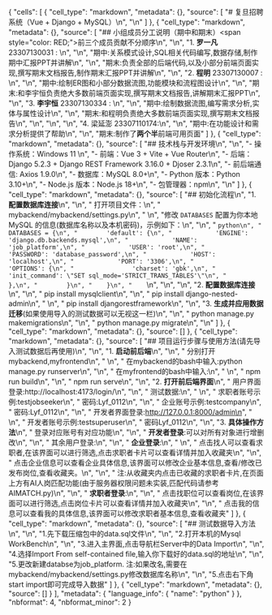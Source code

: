 {
 "cells": [
  {
   "cell_type": "markdown",
   "metadata": {},
   "source": [
    "# 复旦招聘系统（Vue + Django + MySQL）\n",
    "\n"
   ]
  },
  {
   "cell_type": "markdown",
   "metadata": {},
   "source": [
    "## 小组成员分工说明（期中和期末）<span style=\"color: RED;\">前三个成员贡献不分顺序</span>\n",
    "\n",
    "1. **罗一凡** 23307130031 : \n",
    "\n",
    "期中:关系模式设计,SQL相关代码编写,数据存储,制作期中汇报PPT并讲解\n",
    "\n",
    "期末:负责全部的后端代码,以及小部分前端页面实现,撰写期末文档报告,制作期末汇报PPT并讲解\n",
    "\n",
    "2. **程明** 23307130007   : \n",
    "\n",
    "期中:绘制ER图和小部分数据流图,功能模块和流程图设计\n",
    "\n",
    "期末:和李宇恒负责绝大多数前端页面实现,撰写期末文档报告,讲解期末汇报PPT\n",
    "\n",
    "3. **李宇恒** 23307130334 : \n",
    "\n",
    "期中:绘制数据流图,编写需求分析,实体与属性设计\n",
    "\n",
    "期末:和程明负责绝大多数前端页面实现,撰写期末文档报告\n",
    "\n",
    "\n",
    "\n",
    "4. 梁延澎 23307110174:\n",
    "\n",
    "期中:在功能设计和需求分析提供了帮助\n",
    "\n",
    "期末:制作了**两个半**前端可用页面"
   ]
  },
  {
   "cell_type": "markdown",
   "metadata": {},
   "source": [
    "## 技术栈与开发环境\n",
    "\n",
    "- 操作系统：Windows 11 \n",
    "- 前端：Vue 3 + Vite + Vue Router\n",
    "- 后端：Django 5.2.3 + Django REST Framework 3.16.0 + Djoser 2.3.1\n",
    "- 前后端通信: Axios 1.9.0\n",
    "- 数据库：MySQL 8.0+\n",
    "- Python 版本：Python 3.10+\n",
    "- Node.js 版本：Node.js 18+\n",
    "- 包管理器：npm\n",
    "\n"
   ]
  },
  {
   "cell_type": "markdown",
   "metadata": {},
   "source": [
    "## 初始化流程\n",
    "1. **配置数据库连接**\n",
    "\n",
    "   打开项目文件：\n",
    "   mybackend/mybackend/settings.py\n",
    "   \n",
    "修改 `DATABASES` 配置为你本地 MySQL 的信息(数据库名称以及本机密码)，示例如下：\n",
    "\n",
    "    ```python\n",
    "    DATABASES = {\n",
    "        'default': {\n",
    "            'ENGINE': 'django.db.backends.mysql',\n",
    "            'NAME': 'job_platform',\n",
    "            'USER': 'root',\n",
    "            'PASSWORD': 'database_password',\n",
    "            'HOST': 'localhost',\n",
    "            'PORT': '3306',\n",
    "            'OPTIONS': {\n",
    "                'charset': 'gbk',\n",
    "                'init_command': \"SET sql_mode='STRICT_TRANS_TABLES'\"\n",
    "            },\n",
    "        }\n",
    "    }\n",
    "    ```\n",
    "\n",
    "\n",
    "2. **配置数据库连接**\n",
    "\n",
    "    pip install mysqlclient\n",
    "\n",
    "    pip install django-nested-admin\n",
    "    \n",
    "    pip install djangorestframework\n",
    "\n",
    "3. **生成并应用数据迁移**(如果使用导入的测试数据可以无视这一栏)\n",
    "\n",
    "    python manage.py makemigrations\n",
    "\n",
    "    python manage.py migrate\n",
    "\n"
   ]
  },
  {
   "cell_type": "markdown",
   "metadata": {},
   "source": []
  },
  {
   "cell_type": "markdown",
   "metadata": {},
   "source": [
    "## 项目运行步骤与使用方法(请先导入测试数据后再使用)\n",
    "\n",
    "1. **启动前后端**\n",
    "\n",
    "    分别打开mybackend,myfrontend\n",
    "    \n",
    "    在mybackend的bash中输入:python manage.py runserver\n",
    "\n",
    "    在myfrontend的bash中输入:\n",
    "    \n",
    "    npm run build\n",
    "\n",
    "    npm run serve\n",
    "\n",
    "2. **打开前后端界面**\n",
    "    用户界面登录:http://localhost:4173/login/\n",
    "\n",
    "    测试数据:\n",
    "    \n",
    "    求职者账号示例:testjobseeker\n",
    "    密码:Lyf_0112\n",
    "\n",
    "    企业账号示例:testcompany\n",
    "    密码:Lyf_0112\n",
    "\n",
    "    开发者界面登录:http://127.0.0.1:8000/admin\n",
    "    \n",
    "    开发者账号示例:testsuperuser\n",
    "    密码Lyf_0112\n",
    "\n",
    "3. **具体操作方法**\n",
    "    登录对应账号有对应功能\n",
    "\n",
    "    **开发者登录**:可以对所有对象进行增删改\n",
    "\n",
    "    其余用户登录:\n",
    "\n",
    "    **企业登录**:\n",
    "    \n",
    "    点击找人可以查看求职者,在该界面可以进行筛选,点击求职者卡片可以查看详情并加入收藏夹\n",
    "\n",
    "    点击企业信息可以查看企业具体信息,该界面可以修改企业基本信息,查看/修改已发布岗位,查看收藏夹。\n",
    "\n",
    "    注:从收藏夹内点击已收藏的求职者卡片,在页面上方有AI人岗匹配功能(由于服务器权限问题未实装,匹配代码请参考AIMATCH.py)\n",
    "\n",
    "    **求职者登录**:\n",
    "\n",
    "    点击找职位可以查看岗位,在该界面可以进行筛选,点击岗位卡片可以查看详情并加入收藏夹\n",
    "\n",
    "    点击我的信息可以查看我的具体信息,该界面可以修改求职者基本信息,查看收藏夹"
   ]
  },
  {
   "cell_type": "markdown",
   "metadata": {},
   "source": [
    "## 测试数据导入方法\n",
    "\n",
    "1.先下载压缩包中的data.sql文件\n",
    "\n",
    "2.打开本机的Mysql WorkBench\n",
    "\n",
    "3.进入主界面,点击导航栏Server中的Data Import\n",
    "\n",
    "4.选择Import From self-contained file,输入你下载好的data.sql的地址\n",
    "\n",
    "5.更改新建databse为job_platform.  注:如果改名,需要在mybackend/mybackend/settings.py修改数据库名称\n",
    "\n",
    "5.点击右下角start import即可完成导入数据"
   ]
  },
  {
   "cell_type": "markdown",
   "metadata": {},
   "source": []
  }
 ],
 "metadata": {
  "language_info": {
   "name": "python"
  }
 },
 "nbformat": 4,
 "nbformat_minor": 2
}
